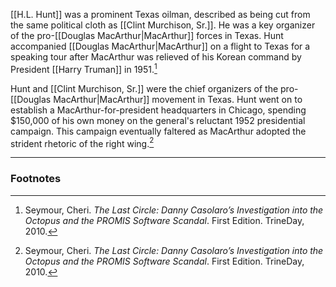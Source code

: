 [[H.L. Hunt]] was a prominent Texas oilman, described as being cut from the same political cloth as [[Clint Murchison, Sr.]]. He was a key organizer of the pro-[[Douglas MacArthur|MacArthur]] forces in Texas. Hunt accompanied [[Douglas MacArthur|MacArthur]] on a flight to Texas for a speaking tour after MacArthur was relieved of his Korean command by President [[Harry Truman]] in 1951.[^1]

Hunt and [[Clint Murchison, Sr.]] were the chief organizers of the pro-[[Douglas MacArthur|MacArthur]] movement in Texas. Hunt went on to establish a MacArthur-for-president headquarters in Chicago, spending $150,000 of his own money on the general's reluctant 1952 presidential campaign. This campaign eventually faltered as MacArthur adopted the strident rhetoric of the right wing.[^1]

---
### Footnotes

[^1]: Seymour, Cheri. *The Last Circle: Danny Casolaro’s Investigation into the Octopus and the PROMIS Software Scandal*. First Edition. TrineDay, 2010.